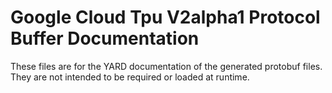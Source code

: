 # Google Cloud Tpu V2alpha1 Protocol Buffer Documentation

These files are for the YARD documentation of the generated protobuf files.
They are not intended to be required or loaded at runtime.
